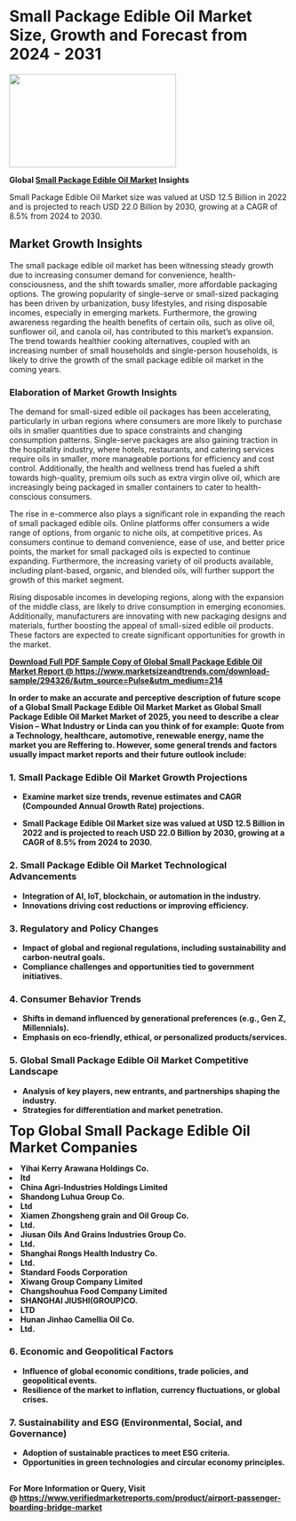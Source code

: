 <H1>Small Package Edible Oil Market Size, Growth and Forecast from 2024 - 2031</H1><img class="aligncenter size-medium wp-image-584254" src="https://thirdeyenews.in/wp-content/uploads/2024/09/Global-Market-Research-300x168.jpeg" alt="" width="300" height="168" /><p><strong>Global&nbsp;<a href="https://www.marketsizeandtrends.com/download-sample/294326/&amp;utm_source=Pulse&amp;utm_medium=214">Small Package Edible Oil Market</a> Insights</strong></p><p>Small Package Edible Oil Market size was valued at USD 12.5 Billion in 2022 and is projected to reach USD 22.0 Billion by 2030, growing at a CAGR of 8.5% from 2024 to 2030.</p><p><h2>Market Growth Insights</h2> <p>The small package edible oil market has been witnessing steady growth due to increasing consumer demand for convenience, health-consciousness, and the shift towards smaller, more affordable packaging options. The growing popularity of single-serve or small-sized packaging has been driven by urbanization, busy lifestyles, and rising disposable incomes, especially in emerging markets. Furthermore, the growing awareness regarding the health benefits of certain oils, such as olive oil, sunflower oil, and canola oil, has contributed to this market’s expansion. The trend towards healthier cooking alternatives, coupled with an increasing number of small households and single-person households, is likely to drive the growth of the small package edible oil market in the coming years.</p> <p><strong><a href="your-sample-link.com"></a></strong></p> <h3>Elaboration of Market Growth Insights</h3> <p>The demand for small-sized edible oil packages has been accelerating, particularly in urban regions where consumers are more likely to purchase oils in smaller quantities due to space constraints and changing consumption patterns. Single-serve packages are also gaining traction in the hospitality industry, where hotels, restaurants, and catering services require oils in smaller, more manageable portions for efficiency and cost control. Additionally, the health and wellness trend has fueled a shift towards high-quality, premium oils such as extra virgin olive oil, which are increasingly being packaged in smaller containers to cater to health-conscious consumers.</p> <p>The rise in e-commerce also plays a significant role in expanding the reach of small packaged edible oils. Online platforms offer consumers a wide range of options, from organic to niche oils, at competitive prices. As consumers continue to demand convenience, ease of use, and better price points, the market for small packaged oils is expected to continue expanding. Furthermore, the increasing variety of oil products available, including plant-based, organic, and blended oils, will further support the growth of this market segment.</p> <p>Rising disposable incomes in developing regions, along with the expansion of the middle class, are likely to drive consumption in emerging economies. Additionally, manufacturers are innovating with new packaging designs and materials, further boosting the appeal of small-sized edible oil products. These factors are expected to create significant opportunities for growth in the market.</p> <p><strong><a href="your-more-insights-link.com"></p><p><span class=""><strong>Download Full PDF Sample Copy of Global Small Package Edible Oil Market Report</strong> @ <a href="https://www.marketsizeandtrends.com/download-sample/294326/&amp;utm_source=Pulse&amp;utm_medium=214" target="_blank">https://www.marketsizeandtrends.com/download-sample/294326/&amp;utm_source=Pulse&amp;utm_medium=214</a></span></p><p>In order to make an accurate and perceptive description of future scope of a Global&nbsp;Small Package Edible Oil Market Market as Global&nbsp;Small Package Edible Oil Market Market of 2025, you need to describe a clear Vision &ndash; What Industry or Linda can you think of for example: Quote from a Technology, healthcare, automotive, renewable energy, name the market you are Reffering to. However, some general trends and factors usually impact market reports and their future outlook include:</p><h3>1.&nbsp;<strong>Small Package Edible Oil Market Growth Projections</strong></h3><ul><li>Examine market size trends, revenue estimates and CAGR (Compounded Annual Growth Rate) projections.</li><li><p>Small Package Edible Oil Market size was valued at USD 12.5 Billion in 2022 and is projected to reach USD 22.0 Billion by 2030, growing at a CAGR of 8.5% from 2024 to 2030.</p></li></ul><h3>2.&nbsp;<strong>Small Package Edible Oil Market Technological Advancements</strong></h3><ul><li>Integration of AI, IoT, blockchain, or automation in the industry.</li><li>Innovations driving cost reductions or improving efficiency.</li></ul><h3>3.&nbsp;<strong>Regulatory and Policy Changes</strong></h3><ul><li>Impact of global and regional regulations, including sustainability and carbon-neutral goals.</li><li>Compliance challenges and opportunities tied to government initiatives.</li></ul><h3>4.&nbsp;<strong>Consumer Behavior Trends</strong></h3><ul><li>Shifts in demand influenced by generational preferences (e.g., Gen Z, Millennials).</li><li>Emphasis on eco-friendly, ethical, or personalized products/services.</li></ul><h3>5.&nbsp;<strong>Global Small Package Edible Oil Market Competitive Landscape</strong></h3><ul><li>Analysis of key players, new entrants, and partnerships shaping the industry.</li><li>Strategies for differentiation and market penetration.</li></ul><p data-pm-slice="1 1 []"><span style="color: inherit; font-family: inherit; font-size: 25px;">Top Global Small Package Edible Oil Market Companies</span></p><div class="" data-test-id=""><p><li>Yihai Kerry Arawana Holdings Co.</li><li>ltd</li><li> China Agri-Industries Holdings Limited</li><li> Shandong Luhua Group Co.</li><li> Ltd</li><li> Xiamen Zhongsheng grain and Oil Group Co.</li><li> Ltd.</li><li> Jiusan Oils And Grains Industries Group Co.</li><li> Ltd.</li><li> Shanghai Rongs Health Industry Co.</li><li> Ltd.</li><li> Standard Foods Corporation</li><li> Xiwang Group Company Limited</li><li> Changshouhua Food Company Limited</li><li> SHANGHAI JIUSHI(GROUP)CO.</li><li>LTD</li><li> Hunan Jinhao Camellia Oil Co.</li><li> Ltd.</li></p></div><h3>6.&nbsp;<strong>Economic and Geopolitical Factors</strong></h3><ul><li>Influence of global economic conditions, trade policies, and geopolitical events.</li><li>Resilience of the market to inflation, currency fluctuations, or global crises.</li></ul><h3>7.&nbsp;<strong>Sustainability and ESG (Environmental, Social, and Governance)</strong></h3><ul><li>Adoption of sustainable practices to meet ESG criteria.</li><li>Opportunities in green technologies and circular economy principles.</li></ul><h2><strong style="font-size: 14px;">For More Information or Query, Visit @&nbsp;</strong><a style="background-color: #ffffff; font-size: 14px;" href="https://www.marketsizeandtrends.com/report/small-package-edible-oil-market/" target="_blank">https://www.verifiedmarketreports.com/product/airport-passenger-boarding-bridge-market</a></h2>
